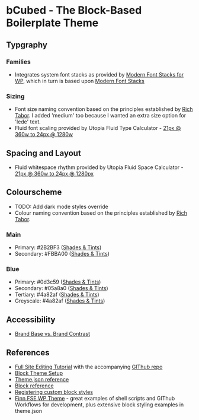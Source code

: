 # bCubed - The Block-Based Boilerplate Theme

## Typgraphy
### Families
- Integrates system font stacks as provided by [Modern Font Stacks for WP](https://github.com/LittleBigThing/Modern-Font-Stacks-for-WP), which in turn is based upon [Modern Font Stacks](https://github.com/system-fonts/modern-font-stacks)

### Sizing
- Font size naming convention based on the principles established by [Rich Tabor](https://richtabor.com/standardizing-theme-json-font-sizes/). I added 'medium' too because I wanted an extra size option for 'lede' text.
- Fluid font scaling provided by Utopia Fluid Type Calculator - [21px @ 360w to 24px @ 1280w](https://utopia.fyi/type/calculator/?c=360,21,1.2,1280,24,1.25,5,2,&s=0.75|0.5|0.25,1.5|2|3|4|6|8,s-l|4xs-xs|xs-m&g=s,l,xl,12)

## Spacing and Layout
- Fluid whitespace rhythm provided by Utopia Fluid Space Calculator - [21px @ 360w to 24px @ 1280px](https://utopia.fyi/space/calculator/?c=360,21,1.2,1280,24,1.25,5,2,&s=0.75|0.5|0.25|0,1.5|2|3|4|6|8,s-l|4xs-xs|xs-m&g=s,l,xl,12)

## Colourscheme
- TODO: Add dark mode styles override
- Colour naming convention based on the principles established by [Rich Tabor](https://richtabor.com/standardizing-theme-json-colors/).

### Main
- Primary: #2B2BF3 ([Shades & Tints](https://noeldelgado.github.io/shadowlord/#2B2BF3))
- Secondary: #FBBA00 ([Shades & Tints](https://noeldelgado.github.io/shadowlord/#FBBA00))

### Blue
- Primary: #0d3c59 ([Shades & Tints](https://noeldelgado.github.io/shadowlord/#0d3c59))
- Secondary: #05a8a0 ([Shades & Tints](https://noeldelgado.github.io/shadowlord/#05a8a0))
- Tertiary: #4a82af ([Shades & Tints](https://noeldelgado.github.io/shadowlord/#4a82af))
- Greyscale: #4a82af ([Shades & Tints](https://noeldelgado.github.io/shadowlord/#aaaaaa))

## Accessibility
- [Brand Base vs. Brand Contrast](https://webaim.org/resources/contrastchecker/?fcolor=000000&bcolor=F7F7F7)

## References
- [Full Site Editing Tutorial](https://fullsiteediting.com/lessons/creating-block-based-themes/) with the accompanying [GIThub repo](https://github.com/carolinan/fullsiteediting)
- [Block Theme Setup](https://developer.wordpress.org/themes/block-themes/block-theme-setup/)
- [Theme.json reference](https://developer.wordpress.org/block-editor/how-to-guides/themes/theme-json/)
- [Block reference](https://fullsiteediting.com/block-reference/)
- [Registering custom block styles](https://fullsiteediting.com/lessons/custom-block-styles/)
- [Finn FSE WP Theme](https://github.com/fabian-kaegy-org/finn) - great examples of shell scripts and GIThub Workflows for development, plus extensive block styling examples in theme.json
